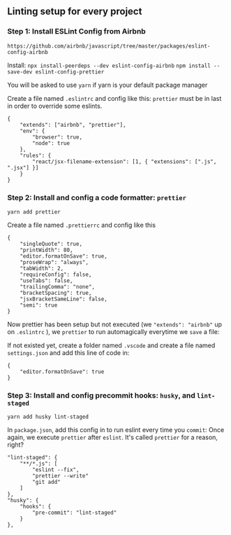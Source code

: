 ## Linting setup for every project

### Step 1: Install ESLint Config from Airbnb

``https://github.com/airbnb/javascript/tree/master/packages/eslint-config-airbnb``

Install:
``npx install-peerdeps --dev eslint-config-airbnb``
``npm install --save-dev eslint-config-prettier``

You will be asked to use `yarn` if yarn is your default package manager

Create a file named `.eslintrc` and config like this: `prettier` must be in last in order to override some eslints.
```
{
    "extends": ["airbnb", "prettier"],
    "env": {
        "browser": true,
        "node": true
    },
    "rules": {
        "react/jsx-filename-extension": [1, { "extensions": [".js", ".jsx"] }]
    }
}

```

### Step 2: Install and config a code formatter:  `prettier`

``yarn add prettier``

Create a file named  `.prettierrc` and config like this

```
{
    "singleQuote": true,
    "printWidth": 80,
    "editor.formatOnSave": true,
    "proseWrap": "always",
    "tabWidth": 2,
    "requireConfig": false,
    "useTabs": false,
    "trailingComma": "none",
    "bracketSpacing": true,
    "jsxBracketSameLine": false,
    "semi": true
}
```

Now prettier has been setup but not executed (we  `"extends": "airbnb"` up on `.eslintrc` ), we `prettier` to run automagically everytime we `save` a file:

If not existed yet, create a folder named `.vscode` and create a file named `settings.json` and add this line of code in:

```
{
    "editor.formatOnSave": true
}
```

### Step 3: Install and config precommit hooks:  `husky`, and  `lint-staged`

``yarn add husky lint-staged``

In `package.json`, add this config in to run eslint every time you `commit`: Once again, we execute `prettier` after `eslint`. It's called `prettier` for a reason, right?

```
"lint-staged": {
    "**/*.js": [
        "eslint --fix",
        "prettier --write"
        "git add"
    ]
},
"husky": {
    "hooks": {
        "pre-commit": "lint-staged"
    }
},
```
